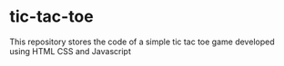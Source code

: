 # tic-tac-toe
This repository stores the code of a simple tic tac toe game developed using HTML CSS and Javascript
